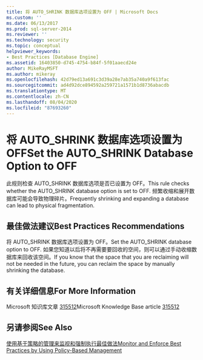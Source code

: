 ```yaml
---
title: 将 AUTO_SHRINK 数据库选项设置为 OFF | Microsoft Docs
ms.custom: ''
ms.date: 06/13/2017
ms.prod: sql-server-2014
ms.reviewer: ''
ms.technology: security
ms.topic: conceptual
helpviewer_keywords:
- Best Practices [Database Engine]
ms.assetid: 16403850-d745-4754-b84f-5f01aaecd24e
author: MikeRayMSFT
ms.author: mikeray
ms.openlocfilehash: 42d79ed13a691c3d39a28e7ab35a740a9f613fac
ms.sourcegitcommit: ad4d92dce894592a259721a1571b1d8736abacdb
ms.translationtype: MT
ms.contentlocale: zh-CN
ms.lasthandoff: 08/04/2020
ms.locfileid: "87693260"
---
```

# <a name="set-the-auto_shrink-database-option-to-off"></a><span data-ttu-id="afac4-102">将 AUTO_SHRINK 数据库选项设置为 OFF</span><span class="sxs-lookup"><span data-stu-id="afac4-102">Set the AUTO_SHRINK Database Option to OFF</span></span>
  <span data-ttu-id="afac4-103">此规则检查 AUTO_SHRINK 数据库选项是否已设置为 OFF。</span><span class="sxs-lookup"><span data-stu-id="afac4-103">This rule checks whether the AUTO_SHRINK database option is set to OFF.</span></span> <span data-ttu-id="afac4-104">频繁收缩和展开数据库可能会导致物理碎片。</span><span class="sxs-lookup"><span data-stu-id="afac4-104">Frequently shrinking and expanding a database can lead to physical fragmentation.</span></span>  
  
## <a name="best-practices-recommendations"></a><span data-ttu-id="afac4-105">最佳做法建议</span><span class="sxs-lookup"><span data-stu-id="afac4-105">Best Practices Recommendations</span></span>  
 <span data-ttu-id="afac4-106">将 AUTO_SHRINK 数据库选项设置为 OFF。</span><span class="sxs-lookup"><span data-stu-id="afac4-106">Set the AUTO_SHRINK database option to OFF.</span></span> <span data-ttu-id="afac4-107">如果您知道以后将不再需要要回收的空间，则可以通过手动收缩数据库来回收该空间。</span><span class="sxs-lookup"><span data-stu-id="afac4-107">If you know that the space that you are reclaiming will not be needed in the future, you can reclaim the space by manually shrinking the database.</span></span>  
  
## <a name="for-more-information"></a><span data-ttu-id="afac4-108">有关详细信息</span><span class="sxs-lookup"><span data-stu-id="afac4-108">For More Information</span></span>  
 <span data-ttu-id="afac4-109">Microsoft 知识库文章 [315512](https://go.microsoft.com/fwlink/?linkid=117750)</span><span class="sxs-lookup"><span data-stu-id="afac4-109">Microsoft Knowledge Base article [315512](https://go.microsoft.com/fwlink/?linkid=117750)</span></span>  
  
## <a name="see-also"></a><span data-ttu-id="afac4-110">另请参阅</span><span class="sxs-lookup"><span data-stu-id="afac4-110">See Also</span></span>  
 [<span data-ttu-id="afac4-111">使用基于策略的管理来监视和强制执行最佳做法</span><span class="sxs-lookup"><span data-stu-id="afac4-111">Monitor and Enforce Best Practices by Using Policy-Based Management</span></span>](monitor-and-enforce-best-practices-by-using-policy-based-management.md)  
  
  
